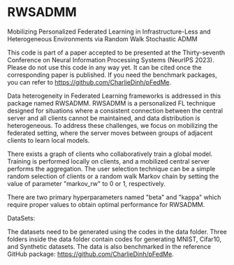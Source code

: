 # RWSADMM
Mobilizing Personalized Federated Learning in Infrastructure-Less and Heterogeneous Environments via Random Walk Stochastic ADMM

This code is part of a paper accepted to be presented at the Thirty-seventh Conference on Neural Information Processing Systems (NeurIPS 2023). Please do not use this code in any way yet. It can be cited once the corresponding paper is published. If you need the benchmark packages, you can refer to https://github.com/CharlieDinh/pFedMe. 


Data heterogeneity in Federated Learning frameworks is addressed in this package named RWSADMM. RWSADMM is a personalized FL technique designed for situations where a consistent connection between the central server and all clients cannot be maintained, and data distribution is heterogeneous. To address these challenges, we focus on mobilizing the federated setting, where the server moves between groups of adjacent clients to learn local models.

There exists a graph of clients who collaboratively train a global model. Training is performed locally on clients, and a mobilized central server performs the aggregation. The user selection technique can be a simple random selection of clients or a random walk Markov chain by setting the value of parameter "markov_rw" to 0 or 1, respectively. 

There are two primary hyperparameters named "beta" and "kappa" which require proper values to obtain optimal performance for RWSADMM. 


DataSets:

The datasets need to be generated using the codes in the data folder. Three folders inside the data folder contain codes for generating MNIST, Cifar10, and Synthetic datasets. 
The data is also benchmarked in the reference GitHub package: https://github.com/CharlieDinh/pFedMe. 
